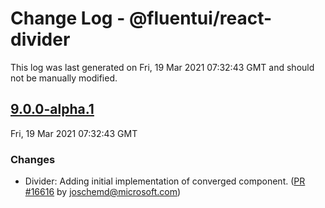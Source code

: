 # Change Log - @fluentui/react-divider

This log was last generated on Fri, 19 Mar 2021 07:32:43 GMT and should not be manually modified.

<!-- Start content -->

## [9.0.0-alpha.1](https://github.com/microsoft/fluentui/tree/@fluentui/react-divider_v9.0.0-alpha.1)

Fri, 19 Mar 2021 07:32:43 GMT

### Changes

- Divider: Adding initial implementation of converged component. ([PR #16616](https://github.com/microsoft/fluentui/pull/16616) by joschemd@microsoft.com)
